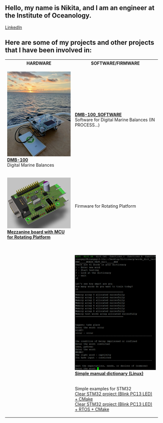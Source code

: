 ## Hello, my name is Nikita, and I am an engineer at the Institute of Oceanology.
[LinkedIn](https://linkedin.com/in/nikita-petrov-9bb780a9)
## Here are some of my projects and other projects that I have been involved in:

<table>
<tr>
<th> HARDWARE </th>
<th> SOFTWARE/FIRMWARE </th>
</tr>
   
  
<tr>
<td>
  
[<img width="320" src="https://github.com/Lazabuda/DMB-100/blob/main/DMB-100.jpg" />](https://github.com/Lazabuda/DMB-100)
<br/>
[**DMB-100**](https://github.com/Lazabuda/DMB-100)
<br/>
Digital Marine Balances

</td>
<td>

[**DMB-100_SOFTWARE**](https://github.com/Lazabuda/DMB-100_SOFTWARE)
<br/>
Software for Digital Marine Balances (IN PROCESS...)

</td>
</tr>
   
   
   
   
<tr>
<td>
  
[<img width="320" src="https://github.com/Lazabuda/Rotating_Platform_HW_MEZZ_MCU/blob/main/Mezzanine.png" />](https://github.com/Lazabuda/Rotating_Platform_HW_MEZZ_MCU)
<br/>
[**Mezzanine board with MCU for Rotating Platform**](https://github.com/Lazabuda/Rotating_Platform_HW_MEZZ_MCU)
<br/>
 
<br/>


</td>
<td>


Firmware for Rotating Platform
<br/>

<br/>

<br/>


</td>
</tr>

  
  
  
  
<tr>
<td>
  

<br/>

<br/>
 
<br/>


</td>
<td>



[<img width="320" src="https://github.com/Lazabuda/Lazabuda/blob/main/Word_dict.png" />](https://github.com/Lazabuda/words_dict_test)
<br/>
[**Simple manual dictionary (Linux)**](https://github.com/Lazabuda/words_dict_test)
<br/>


</td>
</tr>
   

</td>
</tr>

  
  
  
  
<tr>
<td>
  

<br/>

<br/>
 
<br/>


</td>
<td>


Simple examples for STM32
<br/>
[Сlear STM32 project (Blink PC13 LED) + CMake](https://github.com/Lazabuda/clear_stm32_project.git)
<br/>
[Сlear STM32 project (Blink PC13 LED) + RTOS + CMake](https://github.com/Lazabuda/clear_stm32_project_FreeRTOS.git)
<br/>


</td>
</tr>

